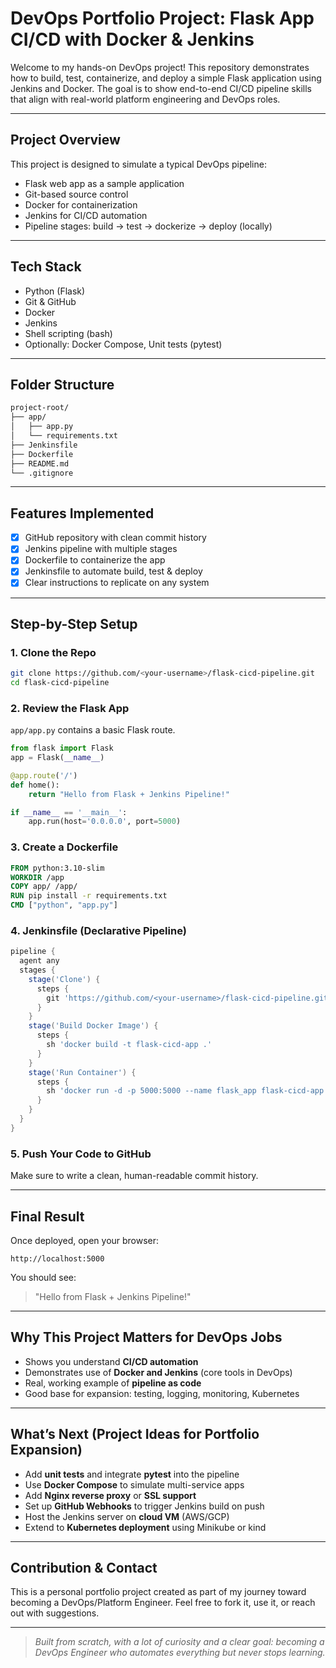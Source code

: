 # DevOps Portfolio Project: Flask App CI/CD with Docker & Jenkins

Welcome to my hands-on DevOps project! This repository demonstrates how to build, test, containerize, and deploy a simple Flask application using Jenkins and Docker. The goal is to show end-to-end CI/CD pipeline skills that align with real-world platform engineering and DevOps roles.

---

## Project Overview
This project is designed to simulate a typical DevOps pipeline:

- Flask web app as a sample application
- Git-based source control
- Docker for containerization
- Jenkins for CI/CD automation
- Pipeline stages: build → test → dockerize → deploy (locally)

---

## Tech Stack
- Python (Flask)
- Git & GitHub
- Docker
- Jenkins
- Shell scripting (bash)
- Optionally: Docker Compose, Unit tests (pytest)

---

## Folder Structure
```bash
project-root/
├── app/
│   ├── app.py
│   └── requirements.txt
├── Jenkinsfile
├── Dockerfile
├── README.md
└── .gitignore
```

---

## Features Implemented
- [x] GitHub repository with clean commit history
- [x] Jenkins pipeline with multiple stages
- [x] Dockerfile to containerize the app
- [x] Jenkinsfile to automate build, test & deploy
- [x] Clear instructions to replicate on any system

---

## Step-by-Step Setup

### 1. Clone the Repo
```bash
git clone https://github.com/<your-username>/flask-cicd-pipeline.git
cd flask-cicd-pipeline
```

### 2. Review the Flask App
`app/app.py` contains a basic Flask route.

```python
from flask import Flask
app = Flask(__name__)

@app.route('/')
def home():
    return "Hello from Flask + Jenkins Pipeline!"

if __name__ == '__main__':
    app.run(host='0.0.0.0', port=5000)
```

### 3. Create a Dockerfile
```dockerfile
FROM python:3.10-slim
WORKDIR /app
COPY app/ /app/
RUN pip install -r requirements.txt
CMD ["python", "app.py"]
```

### 4. Jenkinsfile (Declarative Pipeline)
```groovy
pipeline {
  agent any
  stages {
    stage('Clone') {
      steps {
        git 'https://github.com/<your-username>/flask-cicd-pipeline.git'
      }
    }
    stage('Build Docker Image') {
      steps {
        sh 'docker build -t flask-cicd-app .'
      }
    }
    stage('Run Container') {
      steps {
        sh 'docker run -d -p 5000:5000 --name flask_app flask-cicd-app'
      }
    }
  }
}
```

### 5. Push Your Code to GitHub
Make sure to write a clean, human-readable commit history.

---

## Final Result
Once deployed, open your browser:
```
http://localhost:5000
```
You should see:
> "Hello from Flask + Jenkins Pipeline!"

---

## Why This Project Matters for DevOps Jobs
- Shows you understand **CI/CD automation**
- Demonstrates use of **Docker and Jenkins** (core tools in DevOps)
- Real, working example of **pipeline as code**
- Good base for expansion: testing, logging, monitoring, Kubernetes

---

## What’s Next (Project Ideas for Portfolio Expansion)
- Add **unit tests** and integrate **pytest** into the pipeline
- Use **Docker Compose** to simulate multi-service apps
- Add **Nginx reverse proxy** or **SSL support**
- Set up **GitHub Webhooks** to trigger Jenkins build on push
- Host the Jenkins server on **cloud VM** (AWS/GCP)
- Extend to **Kubernetes deployment** using Minikube or kind

---

## Contribution & Contact
This is a personal portfolio project created as part of my journey toward becoming a DevOps/Platform Engineer. Feel free to fork it, use it, or reach out with suggestions.

---

> *Built from scratch, with a lot of curiosity and a clear goal: becoming a DevOps Engineer who automates everything but never stops learning.*
